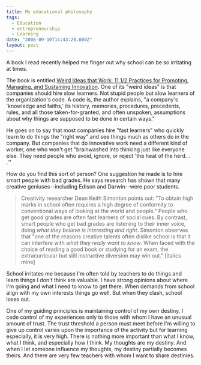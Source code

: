 ```yaml
---
title: My educational philosophy
tags:
  - Education
  - entrepreneurship
  - Learning
date: "2008-09-10T14:43:20.000Z"
layout: post
---
```


A book I read recently helped me finger out why school can be so irritating at times.  

  

The book is entitled [Weird Ideas that Work: 11 1/2 Practices for Promoting, Managing, and Sustaining Innovation][0]. One of its "weird ideas" is that companies should hire slow learners. Not stupid people but slow learners of the organization's code. A code is, the author explains, "a company's 'knowledge and faiths,' its history, memories, procedures, precedents, rules, and all those taken-for-granted, and often unspoken, assumptions about why things are supposed to be done in certain ways."  

  

He goes on to say that most companies hire "fast learners" who quickly learn to do things the "right way" and see things much as others do in the company. But companies that do innovative work need a different kind of worker, one who won't get "brainwashed into thinking just like everyone else. They need people who avoid, ignore, or reject 'the heat of the herd. . .'"  

  

How do you find this sort of person? One suggestion he made is to hire smart people with bad grades. He says research has shown that many creative geniuses--including Edison and Darwin--were poor students.  

  


>   
> 
> Creativity researcher Dean Keith Simonton points out: "To obtain high marks in school often requires a high degree of conformity to conventional ways of looking at the world and people." People who get good grades are often fast learners of social cues. By contrast, smart people who get bad grades are listening to their inner voice, doing _what they believe is interesting and right_. Simonton observes that "one of the reasons creative talents often dislike school is that it can interfere with _what they really want to know_. When faced with the choice of reading a good book or studying for an exam, the extracurricular but still instructive diversion may win out." \[italics mine\]  
> 
> 

  

  

School irritates me because I'm often told by teachers to do things and learn things I don't think are valuable. I have strong opinions about where I'm going and what I need to know to get there. When demands from school align with my own interests things go well. But when they clash, school loses out.  

  

One of my guiding principles is maintaining control of my own destiny. I cede control of my experiences only to those with whom I have an unusual amount of trust. The trust threshold a person must meet before I'm willing to give up control varies upon the importance of the activity but for learning especially, it is very high. There is nothing more important than what I know, what I think, and especially how I think. My thoughts are my destiny. And when I let someone influence my thoughts, my destiny partially becomes theirs. And there are very few teachers with whom I want to share destinies.

[0]: http://www.amazon.com/Weird-Ideas-That-Work-Sustaining/dp/0743212126
